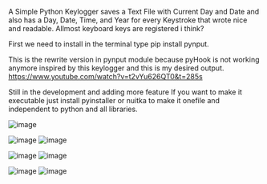 A Simple Python Keylogger saves a Text File with Current Day and Date and also has a Day, Date, Time, and Year for every Keystroke that wrote nice and readable.
Allmost keyboard keys are registered i think?

First we need to install in the terminal type pip install pynput.

This is the rewrite version in pynput module because pyHook is not working anymore inspired by this keylogger and this is my desired output.
https://www.youtube.com/watch?v=t2vYu626QT0&t=285s

Still in the development and adding more feature
If you want to make it executable just install pyinstaller or nuitka to make it onefile and independent to python and all libraries.

![image](https://user-images.githubusercontent.com/101923825/185301220-4b3934ce-b5b6-44ce-977d-8f4a654fa14b.png)

![image](https://user-images.githubusercontent.com/101923825/185301112-376c36dd-6582-4f90-84e4-7a8eeeee075c.png)
![image](https://user-images.githubusercontent.com/101923825/185299732-7f27729d-6e0d-45e4-8649-725b6c0f04eb.png)

![image](https://user-images.githubusercontent.com/101923825/185300968-a063bcc4-8abb-4d49-ad84-8f7c6f7da490.png)
![image](https://user-images.githubusercontent.com/101923825/185299661-4ac6fbd2-b85e-4561-92e7-0332fa42b2b3.png)

![image](https://user-images.githubusercontent.com/101923825/185301037-c17f5837-1f29-42ad-bc01-0d580bda19e8.png)
![image](https://user-images.githubusercontent.com/101923825/185299790-ac1e4eab-80cf-4505-b68f-8166fadef0c7.png)

